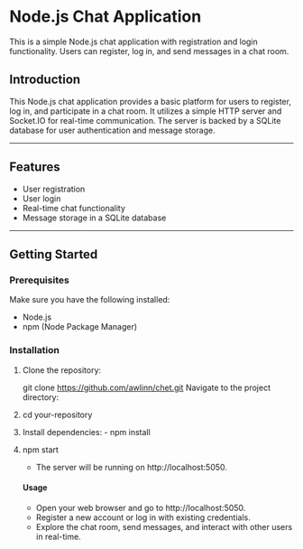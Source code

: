 # Node.js Chat Application

This is a simple Node.js chat application with registration and login functionality. Users can register, log in, and send messages in a chat room.


## Introduction

This Node.js chat application provides a basic platform for users to register, log in, and participate in a chat room. It utilizes a simple HTTP server and Socket.IO for real-time communication. The server is backed by a SQLite database for user authentication and message storage.

---

## Features

- User registration
- User login
- Real-time chat functionality
- Message storage in a SQLite database

---

## Getting Started

### Prerequisites

Make sure you have the following installed:

- Node.js
- npm (Node Package Manager)

### Installation

1. Clone the repository:

   git clone https://github.com/awlinn/chet.git
   Navigate to the project directory:

2.  cd your-repository
 

3.    Install dependencies:
     - npm install

4.  npm start
    - The server will be running on http://localhost:5050.

    #### Usage
    - Open your web browser and go to http://localhost:5050.
    - Register a new account or log in with existing credentials.
    - Explore the chat room, send messages, and interact with other users in real-time.